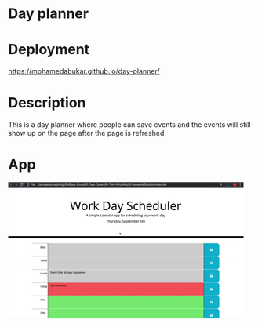 # Day planner
# Deployment
https://mohamedabukar.github.io/day-planner/
# Description
This is a day planner where people can save events and the events will still show up on the page after the page is refreshed.
# App
![A user clicks on slots on the color-coded calendar and edits the events.](./05-third-party-apis-homework-demo.gif)
